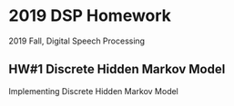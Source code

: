 # 2019 DSP Homework
2019 Fall, Digital Speech Processing

## HW#1 Discrete Hidden Markov Model
Implementing Discrete Hidden Markov Model
